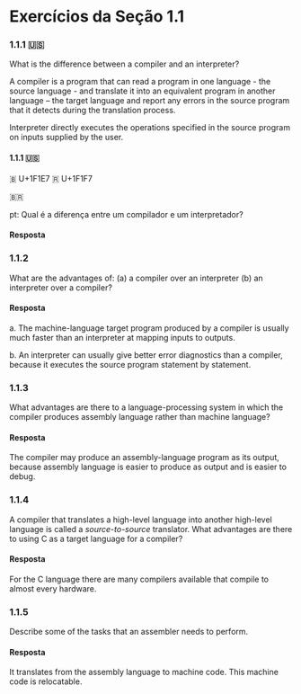 # Exercícios da Seção 1.1

### 1.1.1 :us:

What is the difference between a compiler and an interpreter?

A compiler is a program that can read a program in one language - the source language - and translate it into an equivalent program in another language – the target language and report any errors in the source program that it detects during the translation process.

Interpreter directly executes the operations specified in the source program on inputs supplied by the user.

#### 1.1.1 :us:

🇧 U+1F1E7
🇷 U+1F1F7

🇧🇷

pt: Qual é a diferença entre um compilador e um interpretador? 

#### Resposta

### 1.1.2

What are the advantages of:
(a) a compiler over an interpreter
(b) an interpreter over a compiler?

#### Resposta

a. The machine-language target program produced by a compiler is usually much faster than an interpreter at mapping inputs to outputs.

b. An interpreter can usually give better error diagnostics than a compiler, because it executes the source program statement by statement.

### 1.1.3

What advantages are there to a language-processing system in which the compiler
produces assembly language rather than machine language?

#### Resposta

The compiler may produce an assembly-language program as its output, because
assembly language is easier to produce as output and is easier to debug.

### 1.1.4

A compiler that translates a high-level language into another high-level
language is called a *source-to-source* translator. What advantages are there to
using C as a target language for a compiler?

#### Resposta

For the C language there are many compilers available that compile to almost
every hardware.

### 1.1.5

Describe some of the tasks that an assembler needs to perform.

#### Resposta

It translates from the assembly language to machine code. This machine code is
relocatable.
